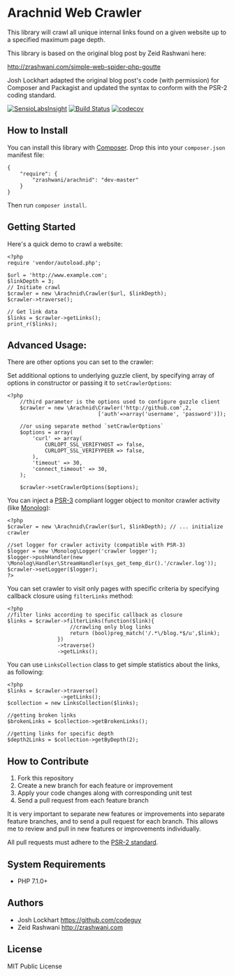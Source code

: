 # Arachnid Web Crawler

This library will crawl all unique internal links found on a given website
up to a specified maximum page depth.

This library is based on the original blog post by Zeid Rashwani here:

<http://zrashwani.com/simple-web-spider-php-goutte>

Josh Lockhart adapted the original blog post's code (with permission)
for Composer and Packagist and updated the syntax to conform with
the PSR-2 coding standard.

[![SensioLabsInsight](https://insight.sensiolabs.com/projects/8ff1e4b2-d8c8-4465-b9ea-f5db69c3c2d0/mini.png)](https://insight.sensiolabs.com/projects/8ff1e4b2-d8c8-4465-b9ea-f5db69c3c2d0)
[![Build Status](https://travis-ci.org/zrashwani/arachnid.svg?branch=master)](https://travis-ci.org/zrashwani/arachnid)
[![codecov](https://codecov.io/gh/zrashwani/arachnid/branch/master/graph/badge.svg)](https://codecov.io/gh/zrashwani/arachnid)

## How to Install

You can install this library with [Composer][composer]. Drop this into your `composer.json`
manifest file:

    {
        "require": {
            "zrashwani/arachnid": "dev-master"
        }
    }

Then run `composer install`.

## Getting Started

Here's a quick demo to crawl a website:

    <?php
    require 'vendor/autoload.php';

    $url = 'http://www.example.com';
    $linkDepth = 3;
    // Initiate crawl    
    $crawler = new \Arachnid\Crawler($url, $linkDepth);
    $crawler->traverse();

    // Get link data
    $links = $crawler->getLinks();
    print_r($links);

## Advanced Usage:
   There are other options you can set to the crawler:


   Set additional options to underlying guzzle client, by specifying array of options in constructor 
or passing it to `setCrawlerOptions`:


    <?php
        //third parameter is the options used to configure guzzle client
        $crawler = new \Arachnid\Crawler('http://github.com',2, 
                                 ['auth'=>array('username', 'password')]);
           
        //or using separate method `setCrawlerOptions`
        $options = array(
            'curl' => array(
                CURLOPT_SSL_VERIFYHOST => false,
                CURLOPT_SSL_VERIFYPEER => false,
            ),
            'timeout' => 30,
            'connect_timeout' => 30,
        );
                        
        $crawler->setCrawlerOptions($options);


   You can inject a [PSR-3][psr3] compliant logger object to monitor crawler activity (like [Monolog][monolog]):

    <?php    
    $crawler = new \Arachnid\Crawler($url, $linkDepth); // ... initialize crawler   

    //set logger for crawler activity (compatible with PSR-3)
    $logger = new \Monolog\Logger('crawler logger');
    $logger->pushHandler(new \Monolog\Handler\StreamHandler(sys_get_temp_dir().'/crawler.log'));
    $crawler->setLogger($logger);
    ?>

   You can set crawler to visit only pages with specific criteria by specifying callback closure using `filterLinks` method:

    <?php
    //filter links according to specific callback as closure
    $links = $crawler->filterLinks(function($link){
                        //crawling only blog links
                        return (bool)preg_match('/.*\/blog.*$/u',$link); 
                    })
                    ->traverse()
                    ->getLinks();

    
    
   You can use `LinksCollection` class to get simple statistics about the links, as following:

    <?php
    $links = $crawler->traverse()
                     ->getLinks();
    $collection = new LinksCollection($links);

    //getting broken links
    $brokenLinks = $collection->getBrokenLinks();
   
    //getting links for specific depth
    $depth2Links = $collection->getByDepth(2);

## How to Contribute

1. Fork this repository
2. Create a new branch for each feature or improvement
3. Apply your code changes along with corresponding unit test
4. Send a pull request from each feature branch

It is very important to separate new features or improvements into separate feature branches,
and to send a pull request for each branch. This allows me to review and pull in new features
or improvements individually.

All pull requests must adhere to the [PSR-2 standard][psr2].

## System Requirements

* PHP 7.1.0+

## Authors

* Josh Lockhart <https://github.com/codeguy>
* Zeid Rashwani <http://zrashwani.com>

## License

MIT Public License

[composer]: http://getcomposer.org/
[psr2]: https://github.com/php-fig/fig-standards/blob/master/accepted/PSR-2-coding-style-guide.md
[psr3]: https://github.com/php-fig/fig-standards/blob/master/accepted/PSR-3-logger-interface.md
[monolog]: https://github.com/Seldaek/monolog

